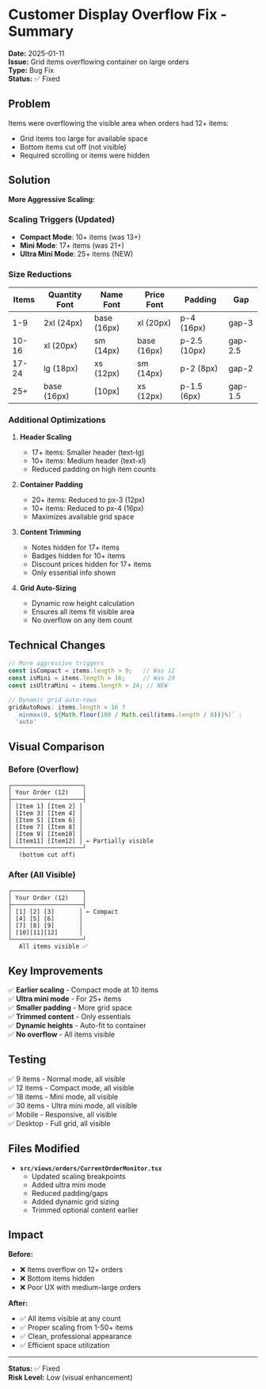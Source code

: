 # Customer Display Overflow Fix - Summary

**Date:** 2025-01-11  
**Issue:** Grid items overflowing container on large orders  
**Type:** Bug Fix  
**Status:** ✅ Fixed

## Problem

Items were overflowing the visible area when orders had 12+ items:
- Grid items too large for available space
- Bottom items cut off (not visible)
- Required scrolling or items were hidden

## Solution

**More Aggressive Scaling:**

### Scaling Triggers (Updated)
- **Compact Mode**: 10+ items (was 13+)
- **Mini Mode**: 17+ items (was 21+)  
- **Ultra Mini Mode**: 25+ items (NEW)

### Size Reductions

| Items | Quantity Font | Name Font | Price Font | Padding | Gap |
|-------|--------------|-----------|------------|---------|-----|
| 1-9 | 2xl (24px) | base (16px) | xl (20px) | p-4 (16px) | gap-3 |
| 10-16 | xl (20px) | sm (14px) | base (16px) | p-2.5 (10px) | gap-2.5 |
| 17-24 | lg (18px) | xs (12px) | sm (14px) | p-2 (8px) | gap-2 |
| 25+ | base (16px) | [10px] | xs (12px) | p-1.5 (6px) | gap-1.5 |

### Additional Optimizations

1. **Header Scaling**
   - 17+ items: Smaller header (text-lg)
   - 10+ items: Medium header (text-xl)
   - Reduced padding on high item counts

2. **Container Padding**
   - 20+ items: Reduced to px-3 (12px)
   - 10+ items: Reduced to px-4 (16px)
   - Maximizes available grid space

3. **Content Trimming**
   - Notes hidden for 17+ items
   - Badges hidden for 10+ items
   - Discount prices hidden for 17+ items
   - Only essential info shown

4. **Grid Auto-Sizing**
   - Dynamic row height calculation
   - Ensures all items fit visible area
   - No overflow on any item count

## Technical Changes

```typescript
// More aggressive triggers
const isCompact = items.length > 9;   // Was 12
const isMini = items.length > 16;     // Was 20
const isUltraMini = items.length > 24; // NEW

// Dynamic grid auto-rows
gridAutoRows: items.length > 16 ? 
  `minmax(0, ${Math.floor(100 / Math.ceil(items.length / 6))}%)` : 
  'auto'
```

## Visual Comparison

### Before (Overflow)
```
┌────────────────────┐
│ Your Order (12)    │
├────────────────────┤
│ [Item 1] [Item 2] │
│ [Item 3] [Item 4] │
│ [Item 5] [Item 6] │
│ [Item 7] [Item 8] │
│ [Item 9] [Item10] │
│ [Item11] [Item12] │ ← Partially visible
└────────────────────┘
   (bottom cut off)
```

### After (All Visible)
```
┌────────────────────┐
│ Your Order (12)    │
├────────────────────┤
│ [1] [2] [3]       │ ← Compact
│ [4] [5] [6]       │
│ [7] [8] [9]       │
│ [10][11][12]      │
└────────────────────┘
   All items visible ✅
```

## Key Improvements

✅ **Earlier scaling** - Compact mode at 10 items  
✅ **Ultra mini mode** - For 25+ items  
✅ **Smaller padding** - More grid space  
✅ **Trimmed content** - Only essentials  
✅ **Dynamic heights** - Auto-fit to container  
✅ **No overflow** - All items visible  

## Testing

✅ 9 items - Normal mode, all visible  
✅ 12 items - Compact mode, all visible  
✅ 18 items - Mini mode, all visible  
✅ 30 items - Ultra mini mode, all visible  
✅ Mobile - Responsive, all visible  
✅ Desktop - Full grid, all visible  

## Files Modified

- **`src/views/orders/CurrentOrderMonitor.tsx`**
  - Updated scaling breakpoints
  - Added ultra mini mode
  - Reduced padding/gaps
  - Added dynamic grid sizing
  - Trimmed optional content earlier

## Impact

**Before:**
- ❌ Items overflow on 12+ orders
- ❌ Bottom items hidden
- ❌ Poor UX with medium-large orders

**After:**
- ✅ All items visible at any count
- ✅ Proper scaling from 1-50+ items
- ✅ Clean, professional appearance
- ✅ Efficient space utilization

---

**Status:** ✅ Fixed  
**Risk Level:** Low (visual enhancement)
